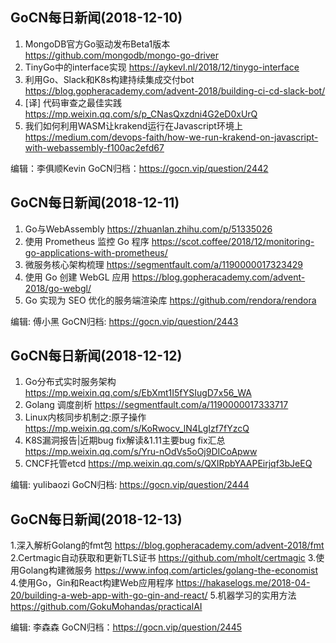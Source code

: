## GoCN每日新闻(2018-12-10)

1. MongoDB官方Go驱动发布Beta1版本 https://github.com/mongodb/mongo-go-driver
2. TinyGo中的interface实现 https://aykevl.nl/2018/12/tinygo-interface
3. 利用Go、Slack和K8s构建持续集成交付bot https://blog.gopheracademy.com/advent-2018/building-ci-cd-slack-bot/
4. [译] 代码审查之最佳实践 https://mp.weixin.qq.com/s/p_CNasQxzdni4G2eD0xUrQ
5. 我们如何利用WASM让krakend运行在Javascript环境上 https://medium.com/devops-faith/how-we-run-krakend-on-javascript-with-webassembly-f100ac2efd67

编辑：李俱顺Kevin
GoCN归档：https://gocn.vip/question/2442

## GoCN每日新闻(2018-12-11)

1. Go与WebAssembly https://zhuanlan.zhihu.com/p/51335026
2. 使用 Prometheus 监控 Go 程序 https://scot.coffee/2018/12/monitoring-go-applications-with-prometheus/
3. 微服务核心架构梳理 https://segmentfault.com/a/1190000017323429
4. 使用 Go 创建 WebGL 应用 https://blog.gopheracademy.com/advent-2018/go-webgl/
5. Go 实现为 SEO 优化的服务端渲染库 https://github.com/rendora/rendora

编辑: 傅小黑
GoCN归档: https://gocn.vip/question/2443

## GoCN每日新闻(2018-12-12)

1. Go分布式实时服务架构 https://mp.weixin.qq.com/s/EbXmt1I5fYSIugD7x56_WA
2. Golang 调度剖析 https://segmentfault.com/a/1190000017333717
3. Linux内核同步机制之:原子操作 https://mp.weixin.qq.com/s/KoRwocv_lN4LgIzf7fYzcQ
4. K8S漏洞报告|近期bug fix解读&1.11主要bug fix汇总 https://mp.weixin.qq.com/s/Yru-nOdVs5oOj9DICoApww
5. CNCF托管etcd https://mp.weixin.qq.com/s/QXIRpbYAAPEirjqf3bJeEQ

编辑: yulibaozi
GoCN归档: https://gocn.vip/question/2444

## GoCN每日新闻(2018-12-13)

1.深入解析Golang的fmt包 https://blog.gopheracademy.com/advent-2018/fmt
2.Certmagic自动获取和更新TLS证书 https://github.com/mholt/certmagic
3.使用Golang构建微服务 https://www.infoq.com/articles/golang-the-economist
4.使用Go，Gin和React构建Web应用程序 https://hakaselogs.me/2018-04-20/building-a-web-app-with-go-gin-and-react/
5.机器学习的实用方法 https://github.com/GokuMohandas/practicalAI

编辑: 李森森
GoCN归档：https://gocn.vip/question/2445
